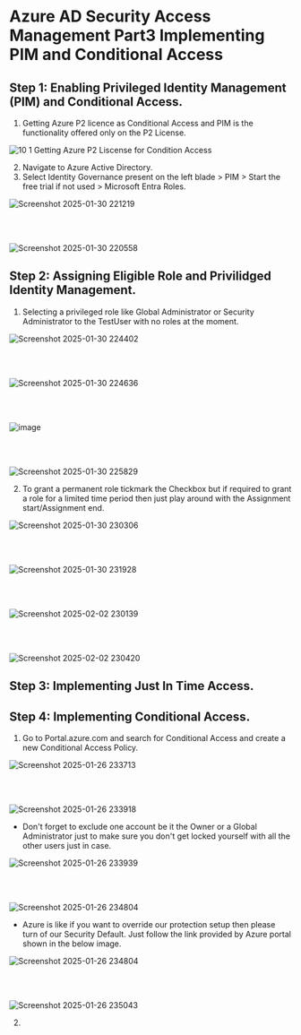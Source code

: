 # Azure AD Security Access Management Part3 Implementing PIM and Conditional Access
## Step 1: Enabling Privileged Identity Management (PIM) and Conditional Access.
1. Getting Azure P2 licence as Conditional Access and PIM is the functionality offered only on the P2 License.

![10 1 Getting Azure P2 Liscense for Condition Access](https://github.com/user-attachments/assets/b0744900-c806-4a05-bb3c-0b8df35297f6)


2. Navigate to Azure Active Directory.
3. Select Identity Governance present on the left blade > PIM > Start the free trial if not used > Microsoft Entra Roles.

![Screenshot 2025-01-30 221219](https://github.com/user-attachments/assets/4694830e-d81b-41e5-bfd8-d2d1a43474b7)

<br><br>

![Screenshot 2025-01-30 220558](https://github.com/user-attachments/assets/2b34acf9-03d4-4991-a1ab-7b93172d4706)




## Step 2: Assigning Eligible Role and Privilidged Identity Management.

1. Selecting a privileged role like Global Administrator or Security Administrator to the TestUser with no roles at the moment.
 
![Screenshot 2025-01-30 224402](https://github.com/user-attachments/assets/f9a35a24-e21b-47d4-ba33-9b3c6e111a8b)

<br><br>

![Screenshot 2025-01-30 224636](https://github.com/user-attachments/assets/3531637e-b560-4d95-af59-a5a62244b28f)

<br><br>

![image](https://github.com/user-attachments/assets/b5a80ed6-852e-4a17-a146-41a6572d6179)

<br><br>

![Screenshot 2025-01-30 225829](https://github.com/user-attachments/assets/8adbdfd7-aeba-4bce-b5b7-0943fd9b8233)

2. To grant a permanent role tickmark the Checkbox but if required to grant a role for a limited time period then just play around with the Assignment start/Assignment end.

![Screenshot 2025-01-30 230306](https://github.com/user-attachments/assets/15b56c38-ac4e-4a2e-9dde-78787bd82e55)

<br><br>

![Screenshot 2025-01-30 231928](https://github.com/user-attachments/assets/fcff7b23-a2a5-4a69-a940-032ee4d8e2fa)

<br><br>

![Screenshot 2025-02-02 230139](https://github.com/user-attachments/assets/12c82c9d-b2f5-4749-81e8-4c4eb9b7935e)

<br><br>

![Screenshot 2025-02-02 230420](https://github.com/user-attachments/assets/2c90da5f-30ca-466d-8db4-106120a8efdd)

## Step 3: Implementing Just In Time Access.


## Step 4: Implementing Conditional Access.

1. Go to Portal.azure.com and search for Conditional Access and create a new Conditional Access Policy.

![Screenshot 2025-01-26 233713](https://github.com/user-attachments/assets/cb8feff8-5d43-4948-ae03-7f1bc9fc4689)

<br><br>

![Screenshot 2025-01-26 233918](https://github.com/user-attachments/assets/84589156-0fff-43ae-9828-b959c500b83c)

- Don't forget to exclude one account be it the Owner or a Global Administrator just to make sure you don't get locked yourself with all the other users just in case.

![Screenshot 2025-01-26 233939](https://github.com/user-attachments/assets/dc96c5da-7c53-4014-99fa-47a9755f09dc)

<br><br>

![Screenshot 2025-01-26 234804](https://github.com/user-attachments/assets/7de99f7c-75b6-499b-9f19-3154aaa44310)

- Azure is like if you want to override our protection setup then please turn of our Security Default. Just follow the link provided by Azure portal shown in the below image.

![Screenshot 2025-01-26 234804](https://github.com/user-attachments/assets/a8510d41-c203-41e9-b671-34d1dcd13c45)

<br><br>

![Screenshot 2025-01-26 235043](https://github.com/user-attachments/assets/0bff79a3-0e38-43ee-985f-af624cb68770)


2. 


